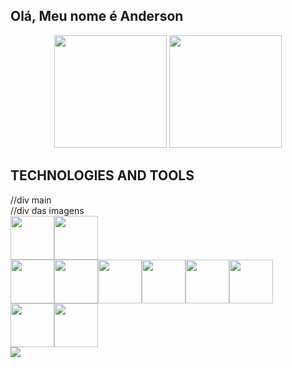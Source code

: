 ## Olá, Meu nome é Anderson

<div align="center">
  <img height="180em" src="https://github-readme-stats.vercel.app/api?username=not2nder&theme=github_dark&hide_border=true"/>
  <img height="180em" src="https://github-readme-stats.vercel.app/api/top-langs/?username=not2nder&layout=compact&theme=github_dark&hide_border=true"/>
</div>

## TECHNOLOGIES AND TOOLS
<div display="flex">//div main
  <div>
    //div das imagens
    <div style="display:flex; flex-direction:row" >
      <img height="70em" src="https://cdn.jsdelivr.net/gh/devicons/devicon/icons/github/github-original.svg" />
      <img height="70em"  src="https://cdn.jsdelivr.net/gh/devicons/devicon/icons/linux/linux-original.svg" />
    </div>
    <div style="display:flex; flex-direction:row" >
      <img height="70em" src="https://cdn.jsdelivr.net/gh/devicons/devicon/icons/python/python-original.svg" />
      <img height="70em"  src="https://cdn.jsdelivr.net/gh/devicons/devicon/icons/cplusplus/cplusplus-original.svg" />
      <img height="70em" src="https://cdn.jsdelivr.net/gh/devicons/devicon/icons/java/java-original.svg" />
      <img height="70em" src="https://cdn.jsdelivr.net/gh/devicons/devicon/icons/html5/html5-original.svg" />
      <img height="70em" src="https://cdn.jsdelivr.net/gh/devicons/devicon/icons/css3/css3-original.svg" />
      <img height="70em" src="https://cdn.jsdelivr.net/gh/devicons/devicon/icons/javascript/javascript-original.svg" />
    </div>
    <div style="display:flex; flex-direction:row" >
      <img height="70em" src="https://cdn.jsdelivr.net/gh/devicons/devicon/icons/sqlite/sqlite-original.svg" />
      <img height="70em" src="https://cdn.jsdelivr.net/gh/devicons/devicon/icons/mysql/mysql-original-wordmark.svg" />
    </div>
  </div>
  <div>
    <img src="https://github.com/not2nder/not2nder/assets/130621173/961b1c23-c21d-4aca-81f5-811a42a67f22">
  </div>
</div>
